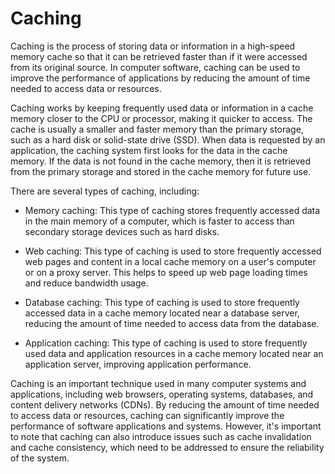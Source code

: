 # Caching

Caching is the process of storing data or information in a high-speed memory cache so that it can be retrieved faster than if it were accessed from its original source. In computer software, caching can be used to improve the performance of applications by reducing the amount of time needed to access data or resources.

Caching works by keeping frequently used data or information in a cache memory closer to the CPU or processor, making it quicker to access. The cache is usually a smaller and faster memory than the primary storage, such as a hard disk or solid-state drive (SSD). When data is requested by an application, the caching system first looks for the data in the cache memory. If the data is not found in the cache memory, then it is retrieved from the primary storage and stored in the cache memory for future use.

There are several types of caching, including:

* Memory caching: This type of caching stores frequently accessed data in the main memory of a computer, which is faster to access than secondary storage devices such as hard disks.

* Web caching: This type of caching is used to store frequently accessed web pages and content in a local cache memory on a user's computer or on a proxy server. This helps to speed up web page loading times and reduce bandwidth usage.

* Database caching: This type of caching is used to store frequently accessed data in a cache memory located near a database server, reducing the amount of time needed to access data from the database.

* Application caching: This type of caching is used to store frequently used data and application resources in a cache memory located near an application server, improving application performance.

Caching is an important technique used in many computer systems and applications, including web browsers, operating systems, databases, and content delivery networks (CDNs). By reducing the amount of time needed to access data or resources, caching can significantly improve the performance of software applications and systems. However, it's important to note that caching can also introduce issues such as cache invalidation and cache consistency, which need to be addressed to ensure the reliability of the system.